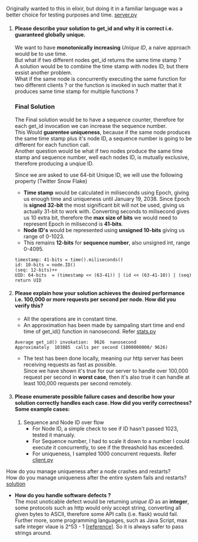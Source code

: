 Originally wanted to this in elixir, but doing it in a familiar language was a better choice for testing purposes and time.
[server.py](flask/server.py)

1. #### Please describe your solution to get_id and why it is correct i.e. guaranteed globally unique.
    
    We want to have **monotonically increasing** *Unique ID*, a naive approach would be to use time.  
    But what if two different nodes get_id returns the same time stamp ?   
    A solution would be to combine the time stamp with nodes ID, but there exsist another problem.  
    What if the same node is concurrently executing the same function for two different clients ? or the function is invoked in such matter that it produces same time stamp for multiple functions ?  

    ### Final Solution 
    The Final solution would be to have a sequence counter, therefore for each get_id invocation we can increase the sequence number.  
    This Would **guarentee uniqueness**, because if the same node produces the same time stamp plus it's node ID, a sequence number is going to be different for each function call.  
    Another question would be what if two nodes produce the same time stamp and sequence number, well each nodes ID, is mutually exclusive, therefore producing a unqiue ID. 

    Since we are asked to use 64-bit Unique ID, we will use the following property (Twitter Snow Flake)

    * **Time stamp** would be calculated in miliseconds using Epoch, giving us enough time and uniqueness until January 19, 2038. Since Epoch is **signed 32-bit** the most significant bit will not be used, giving us actually 31-bit to work with. Converting seconds to milisecond gives us 10 extra bit, therefore the **max size of bits** we would need to represent Epoch in milisecond is **41-bits**.  
    * **Node ID's** would be represented using **unsigned 10-bits** giving us range of 0-1023. 
    * This remains **12-bits** for **sequence number**, also unsigned int, range 0-4095.

    ```  
    timestamp: 41-bits = time().miliseconds()
    id: 10-bits = node.ID()
    (seq: 12-bits)++
    UID: 64-bits  = (timestamp << (63-41)) | (id << (63-41-10)) | (seq)
    return UID
    ```
2. #### Please explain how your solution achieves the desired performance i.e. 100,000 or more requests per second per node.  How did you verify this?   

    * All the operations are in constant time.
    * An approximation has been made by sampaling start time and end time of get_id() function in nanosecond. Refer [stats.py](flask/stats.py)

    ```
    Average get_id() invokation:  9626  nanosecond
    Approximately  103885  calls per second (1000000000/ 9626)
    ```
    * The test has been done locally, meaning our http server has been receiving requests as fast as possible.  
    Since we have shown it's true for our server to handle over 100,000 request per second in **worst case**, then it's also true it can handle at least 100,000 requests per second remotely.
3. #### Please enumerate possible failure cases and describe how your solution correctly handles each case.  How did you verify correctness?  Some example cases:  
    1. Sequence and Node ID over flow 
        * For Node ID, a simple check to see if ID hasn't passed 1023, tested it manualy.
        * For Sequence number, I had to scale it down to a number I could execute it concurrently, to see if the threashold has exceeded. 
        * For uniqueness, I sampled 1000 concurrent requests. Refer [client.py](flask/client.py) 

 How do you manage uniqueness after a node crashes and restarts?  
 How do you manage uniqueness after the entire system fails and restarts?  [solution](#Final-Solution)  
 * **How do you handle software defects ?**  
  The most unoticable defect would be returning *unique ID* as an **integer**, 
some protocols such as http would only accept string, converting all given bytes to ASCII, therefore some API calls (i.e. flask) would fail.  
 Further more, some programming languages, such as Java Script, max safe integer vlaue is 2^53 - 1 [[reference](https://developer.mozilla.org/en-US/docs/Web/JavaScript/Reference/Global_Objects/Number/MAX_SAFE_INTEGER)].
 So it is always safer to pass strings around.
